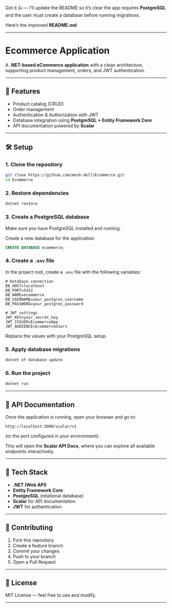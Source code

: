 Got it 👍 — I’ll update the README so it’s clear the app requires **PostgreSQL** and the user must create a database before running migrations.

Here’s the improved **README.md**:

---

# Ecommerce Application

A **.NET-based eCommerce application** with a clean architecture, supporting product management, orders, and JWT authentication.

---

## 🚀 Features

* Product catalog (CRUD)
* Order management
* Authentication & Authorization with JWT
* Database integration using **PostgreSQL + Entity Framework Core**
* API documentation powered by **Scalar**

---

## 🛠️ Setup

### 1. Clone the repository

```bash
git clone https://github.com/mesh-dell/Ecommerce.git
cd Ecommerce
```

### 2. Restore dependencies

```bash
dotnet restore
```

### 3. Create a PostgreSQL database

Make sure you have PostgreSQL installed and running.

Create a new database for the application:

```sql
CREATE DATABASE ecommerce;
```

### 4. Create a `.env` file

In the project root, create a `.env` file with the following variables:

```env
# Database connection
DB_HOST=localhost
DB_PORT=5432
DB_NAME=ecommerce
DB_USERNAME=your_postgres_username
DB_PASSWORD=your_postgres_password

# JWT settings
JWT_KEY=your_secret_key
JWT_ISSUER=EcommerceApp
JWT_AUDIENCE=EcommerceUsers
```

Replace the values with your PostgreSQL setup.

### 5. Apply database migrations

```bash
dotnet ef database update
```

### 6. Run the project

```bash
dotnet run
```

---

## 📖 API Documentation

Once the application is running, open your browser and go to:

```
http://localhost:5000/scalar/v1
```

(or the port configured in your environment).

This will open the **Scalar API Docs**, where you can explore all available endpoints interactively.

---

## 🧩 Tech Stack

* **.NET (Web API)**
* **Entity Framework Core**
* **PostgreSQL** (relational database)
* **Scalar** for API documentation
* **JWT** for authentication

---

## 🤝 Contributing

1. Fork this repository
2. Create a feature branch
3. Commit your changes
4. Push to your branch
5. Open a Pull Request

---

## 📜 License

MIT License — feel free to use and modify.

---
